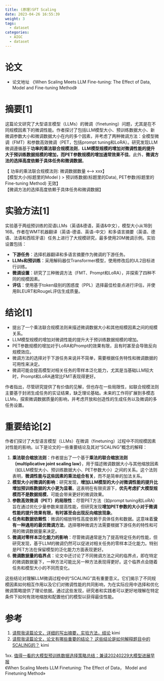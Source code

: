 ```yaml
---
title: (原理)SFT Scaling
date: 2023-04-26 16:55:39
weight: 3
tags:
  - dataset
categories: 
  - AIGC
  - dataset  
---
```


<p></p>
<!-- more -->


# 论文

- 论文地址
《When Scaling Meets LLM Fine-tuning: The Effect of Data, Model and Fine-tuning Method》

# 摘要[1]

这篇论文研究了大型语言模型（LLMs）的微调（finetuning）问题，尤其是在不同规模因素下的微调性能。作者探讨了包括LLM模型大小、预训练数据大小、新微调参数大小和微调数据大小在内的多个因素，并考虑了两种微调方法：全模型微调（FMT）和参数高效微调（PET，包括prompt tuning和LoRA）。研究发现LLM微调遵循基于**功率的乘法联合规模法则**，**LLM模型规模的增加对微调性能的提升大于预训练数据规模的增加，而PET参数规模的增加通常效果不佳**。此外，**微调方法的选择高度依赖于具体任务和微调数据**。

【 功率的乘法联合规模法则: 微调数据数量 <--> xxx】  
【模型大小(标题里的Model ) > 预训练数据(标题里的Data),   PET参数(标题里的Fine-tuning Method) 无效】  
【微调方法的选择高度依赖于具体任务和微调数据】  

# 实验方法[1]

实验基于两组预训练的双语LLMs（英语&德语，英语&中文），模型大小从1B到16B。作者在WMT机器翻译（英语-德语、英语-中文）和多语言摘要（英语、德语、法语和西班牙语）任务上进行了大规模研究，最多使用20M微调示例。实验设置包括：

- **下游任务**：选择机器翻译和多语言摘要作为微调的下游任务。
- **LLMs和预训练**：采用解码器仅Transformer模型，使用修改后的UL2目标进行训练。
- **微调设置**：研究了三种微调方法（FMT、Prompt和LoRA），并探索了四种不同的规模因素。
- **评估**：使用基于token级别的困惑度（PPL）选择最佳检查点进行评估，并使用BLEURT和RougeL评估生成质量。

# 结论[1]

- 提出了一个乘法联合规模法则来描述微调数据大小和其他规模因素之间的规模关系。
- LLM模型规模的增加对微调性能的提升大于预训练数据规模的增加。
- PET参数规模的增加对于LoRA和Prompt的效果有限，且有时甚至会导致反向规模效应。
- 微调方法的选择对于下游任务来说并不简单，需要根据任务特性和微调数据的可用性来决定。
- 微调可能会提高模型对相关任务的零样本泛化能力，尤其是当基础LLM较大时，Prompt和LoRA通常比FMT表现得更好。

作者指出，尽管研究提供了有价值的见解，但也存在一些局限性，如联合规模法则主要基于封闭生成任务的实证结果，缺乏理论基础。未来的工作将扩展到多模态LLMs，探索微调数据质量的影响，并考虑开放和创造性的生成任务以及微调的多任务设置。

# 重要结论[2]

作者们探讨了大型语言模型（LLMs）在微调（finetuning）过程中不同规模因素对性能的影响。以下是论文的一些重要结论及其对“SCALING”概念的解释：

1. **乘法联合缩放法则**：作者提出了一个基于**乘法的联合缩放法则（multiplicative joint scaling law）**，用于描述微调数据大小与其他缩放因素（如LLM模型大小、预训练数据大小、PET参数大小）之间的关系。这个法则表明，**微调性能与这些因素的乘法组合有关**，而不是简单的加法关系。
2. **模型大小对微调的影响**：研究发现，**增加LLM模型的大小对微调性能的提升比增加预训练数据的大小更为显著**。这表明在有限资源下，**优先考虑扩大模型规模而不是数据规模**，可能会带来更好的微调效果。
3. **参数高效微调（PET）的局限性**：尽管PET方法（如prompt tuning和LoRA）旨在通过优化少量参数来提高性能，但研究发现**增加PET参数的大小对于微调性能的提升效果有限，有时甚至会出现反向缩放现象**。
4. **任务和数据依赖性**：微调的缩放特性高度依赖于具体任务和数据。这意味着**没有一种通用的最优微调方法**，选择哪种微调方法需要根据下游任务的特性和可用的微调数据量来决定。
5. **微调对零样本泛化能力的影响**：尽管微调通常是为了提高特定任务的性能，但研究发现，基于LLM的微调仍然可以促进对相关任务的零样本泛化能力。特别是PET方法在保留模型的泛化能力方面表现更好。
6. **微调数据量的临界点**：论文中还讨论了不同微调方法之间的临界点，即在特定的微调数据量下，一种方法可能比另一种方法表现得更好。这个临界点会随着任务和模型大小的不同而变化。

这些结论对理解LLM微调过程中的“SCALING”具有重要意义。它们揭示了不同规模因素如何相互作用以及它们对微调性能的共同影响，为在实际应用中选择和优化微调策略提供了理论依据。通过这些发现，研究者和实践者可以更好地理解在特定条件下如何有效地缩放和配置他们的模型以获得最佳性能。

# 参考

1. [请帮我读篇论文，详细的写出摘要，实验方法，结论](https://www.notion.so/SFT-Scaling-36916e81271a4c1d963d9f357b919508?pvs=21) kimi  
2. [请帮我读篇论文，论文有哪些重要的结论？ 这些结论是如何解释题目中的SCALING的？](https://www.notion.so/SFT-Scaling-36916e81271a4c1d963d9f357b919508?pvs=21) kimi  

1xx. [值得一看的大模型预训练数据选择策略总结：兼读20240229大模型进展早报](https://mp.weixin.qq.com/s?__biz=MzAxMjc3MjkyMg==&mid=2648409027&idx=1&sn=4083853fd0bfb1790d8df6b4414b6583)   
《When Scaling Meets LLM Finetuning: The Effect of Data， Model and Finetuning Method»  

